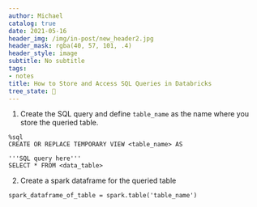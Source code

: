 ```yaml
---
author: Michael
catalog: true
date: 2021-05-16
header_img: /img/in-post/new_header2.jpg
header_mask: rgba(40, 57, 101, .4)
header_style: image
subtitle: No subtitle
tags:
- notes
title: How to Store and Access SQL Queries in Databricks
tree_state: 🌱
---
```


1. Create the SQL query and define `table_name` as the name where you store the queried table.
```
%sql
CREATE OR REPLACE TEMPORARY VIEW <table_name> AS 

'''SQL query here'''
SELECT * FROM <data_table>
```

2. Create a spark dataframe for the queried table
```
spark_dataframe_of_table = spark.table('table_name')
```